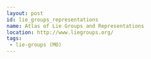 ```yaml
---
layout: post
id: lie_groups_representations
name: Atlas of Lie Groups and Representations
location: http://www.liegroups.org/
tags:
 - lie-groups (MO)
---
```


